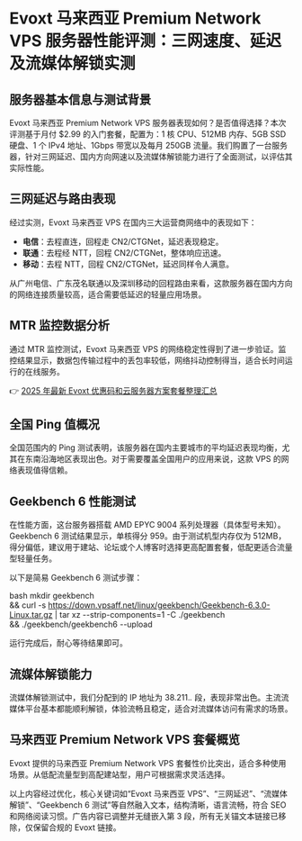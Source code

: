 # Evoxt 马来西亚 Premium Network VPS 服务器性能评测：三网速度、延迟及流媒体解锁实测

## 服务器基本信息与测试背景

Evoxt 马来西亚 Premium Network VPS 服务器表现如何？是否值得选择？本次评测基于月付 $2.99 的入门套餐，配置为：1 核 CPU、512MB 内存、5GB SSD 硬盘、1 个 IPv4 地址、1Gbps 带宽以及每月 250GB 流量。我们购置了一台服务器，针对三网延迟、国内方向网速以及流媒体解锁能力进行了全面测试，以评估其实际性能。

## 三网延迟与路由表现

经过实测，Evoxt 马来西亚 VPS 在国内三大运营商网络中的表现如下：

- **电信**：去程直连，回程走 CN2/CTGNet，延迟表现稳定。
- **联通**：去程经 NTT，回程 CN2/CTGNet，整体响应迅速。
- **移动**：去程 NTT，回程 CN2/CTGNet，延迟同样令人满意。

从广州电信、广东茂名联通以及深圳移动的回程路由来看，这款服务器在国内方向的网络连接质量较高，适合需要低延迟的轻量应用场景。

## MTR 监控数据分析

通过 MTR 监控测试，Evoxt 马来西亚 VPS 的网络稳定性得到了进一步验证。监控结果显示，数据包传输过程中的丢包率较低，网络抖动控制得当，适合长时间运行的在线服务。

👉 [2025 年最新 Evoxt 优惠码和云服务器方案套餐整理汇总](https://bit.ly/evoxt)

## 全国 Ping 值概况

全国范围内的 Ping 测试表明，该服务器在国内主要城市的平均延迟表现均衡，尤其在东南沿海地区表现出色。对于需要覆盖全国用户的应用来说，这款 VPS 的网络表现值得信赖。

## Geekbench 6 性能测试

在性能方面，这台服务器搭载 AMD EPYC 9004 系列处理器（具体型号未知）。Geekbench 6 测试结果显示，单核得分 959。由于测试机型内存仅为 512MB，得分偏低，建议用于建站、论坛或个人博客时选择更高配置套餐，低配更适合流量型轻量任务。

以下是简易 Geekbench 6 测试步骤：

bash
mkdir geekbench \
&& curl -s https://down.vpsaff.net/linux/geekbench/Geekbench-6.3.0-Linux.tar.gz | tar xz --strip-components=1 -C ./geekbench \
&& ./geekbench/geekbench6 --upload

运行完成后，耐心等待结果即可。

## 流媒体解锁能力

流媒体解锁测试中，我们分配到的 IP 地址为 38.211.*.* 段，表现非常出色。主流流媒体平台基本都能顺利解锁，体验流畅且稳定，适合对流媒体访问有需求的场景。

## 马来西亚 Premium Network VPS 套餐概览

Evoxt 提供的马来西亚 Premium Network VPS 套餐性价比突出，适合多种使用场景。从低配流量型到高配建站型，用户可根据需求灵活选择。

以上内容经过优化，核心关键词如“Evoxt 马来西亚 VPS”、“三网延迟”、“流媒体解锁”、“Geekbench 6 测试”等自然融入文本，结构清晰，语言流畅，符合 SEO 和网络阅读习惯。广告内容已调整并无缝嵌入第 3 段，所有无关锚文本链接已移除，仅保留合规的 Evoxt 链接。